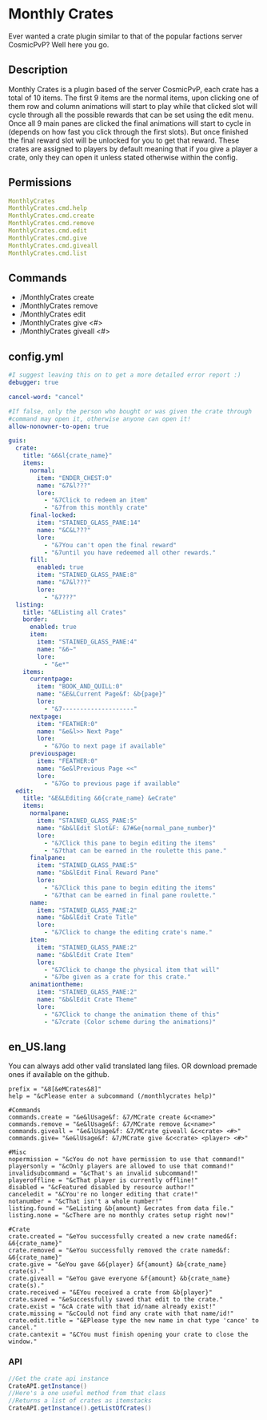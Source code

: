 # Monthly Crates
Ever wanted a crate plugin similar to that of the popular factions server CosmicPvP? Well here you go.
## Description
Monthly Crates is a plugin based of the server CosmicPvP, each crate has a total of 10 items. The first 9 items are the normal items, upon clicking one of them row and column animations will start to play while that clicked slot will cycle through all the possible rewards that can be set using the edit menu. Once all 9 main panes are clicked the final animations will start to cycle in (depends on how fast you click through the first slots). But once finished the final reward slot will be unlocked for you to get that reward. These crates are assigned to players by default meaning that if you give a player a crate, only they can open it unless stated otherwise within the config.

## Permissions
```yaml
MonthlyCrates
MonthlyCrates.cmd.help
MonthlyCrates.cmd.create
MonthlyCrates.cmd.remove
MonthlyCrates.cmd.edit
MonthlyCrates.cmd.give
MonthlyCrates.cmd.giveall
MonthlyCrates.cmd.list
```
## Commands 
  - /MonthlyCrates create <crate name>
  - /MonthlyCrates remove <crate name>
  - /MonthlyCrates edit <crate name>
  - /MonthlyCrates give <crate> <player> <#>
  - /MonthlyCrates giveall <crate> <#>

## config.yml
```yaml
#I suggest leaving this on to get a more detailed error report :)
debugger: true

cancel-word: "cancel"

#If false, only the person who bought or was given the crate through
#command may open it, otherwise anyone can open it!
allow-nonowner-to-open: true

guis:
  crate:
    title: "&6&l{crate_name}"
    items:
      normal:
        item: "ENDER_CHEST:0"
        name: "&7&l???"
        lore:
          - "&7Click to redeem an item"
          - "&7from this monthly crate"
      final-locked:
        item: "STAINED_GLASS_PANE:14"
        name: "&C&L???"
        lore:
          - "&7You can't open the final reward"
          - "&7until you have redeemed all other rewards."
      fill:
        enabled: true
        item: "STAINED_GLASS_PANE:8"
        name: "&7&l???"
        lore:
          - "&7???"
  listing:
    title: "&EListing all Crates"
    border:
      enabled: true
      item:
        item: "STAINED_GLASS_PANE:4"
        name: "&6~"
        lore:
          - "&e*"
    items:
      currentpage:
        item: "BOOK_AND_QUILL:0"
        name: "&E&LCurrent Page&f: &b{page}"
        lore:
          - "&7--------------------"
      nextpage:
        item: "FEATHER:0"
        name: "&e&l>> Next Page"
        lore:
          - "&7Go to next page if available"
      previouspage:
        item: "FEATHER:0"
        name: "&e&lPrevious Page <<"
        lore:
          - "&7Go to previous page if available"
  edit:
    title: "&E&LEditing &6{crate_name} &eCrate"
    items:
      normalpane:
        item: "STAINED_GLASS_PANE:5"
        name: "&b&lEdit Slot&F: &7#&e{normal_pane_number}"
        lore:
          - "&7Click this pane to begin editing the items"
          - "&7that can be earned in the roulette this pane."
      finalpane:
        item: "STAINED_GLASS_PANE:5"
        name: "&b&lEdit Final Reward Pane"
        lore:
          - "&7Click this pane to begin editing the items"
          - "&7that can be earned in final pane roulette."
      name:
        item: "STAINED_GLASS_PANE:2"
        name: "&b&lEdit Crate Title"
        lore:
          - "&7Click to change the editing crate's name."
      item:
        item: "STAINED_GLASS_PANE:2"
        name: "&b&lEdit Crate Item"
        lore:
          - "&7Click to change the physical item that will"
          - "&7be given as a crate for this crate."
      animationtheme:
        item: "STAINED_GLASS_PANE:2"
        name: "&b&lEdit Crate Theme"
        lore:
          - "&7Click to change the animation theme of this"
          - "&7crate (Color scheme during the animations)"
```
## en_US.lang
You can always add other valid translated lang files. OR download premade ones if available on the github.
```lang
prefix = "&8[&eMCrates&8]"
help = "&cPlease enter a subcommand (/monthlycrates help)"

#Commands
commands.create = "&e&lUsage&f: &7/MCrate create &c<name>"
commands.remove = "&e&lUsage&f: &7/MCrate remove &c<name>"
commands.giveall = "&e&lUsage&f: &7/MCrate giveall &c<crate> <#>"
commands.give= "&e&lUsage&f: &7/MCrate give &c<crate> <player> <#>"

#Misc
nopermission = "&cYou do not have permission to use that command!"
playersonly = "&cOnly players are allowed to use that command!"
invalidsubcommand = "&cThat's an invalid subcommand!"
playeroffline = "&cThat player is currently offline!"
disabled = "&cFeatured disabled by resource author!"
canceledit = "&CYou're no longer editing that crate!"
notanumber = "&cThat isn't a whole number!"
listing.found = "&eListing &b{amount} &ecrates from data file."
listing.none = "&cThere are no monthly crates setup right now!"

#Crate
crate.created = "&eYou successfully created a new crate named&f: &6{crate_name}"
crate.removed = "&eYou successfully removed the crate named&f: &6{crate_name}"
crate.give = "&eYou gave &6{player} &f{amount} &b{crate_name} crate(s)."
crate.giveall = "&eYou gave everyone &f{amount} &b{crate_name} crate(s)."
crate.received = "&EYou received a crate from &b{player}"
crate.saved = "&eSuccessfully saved that edit to the crate."
crate.exist = "&cA crate with that id/name already exist!"
crate.missing = "&cCould not find any crate with that name/id!"
crate.edit.title = "&EPlease type the new name in chat type 'cance' to cancel."
crate.cantexit = "&CYou must finish opening your crate to close the window."
```

### API
```java
//Get the crate api instance
CrateAPI.getInstance()
//Here's a one useful method from that class
//Returns a list of crates as itemstacks
CrateAPI.getInstance().getListOfCrates() 
```
